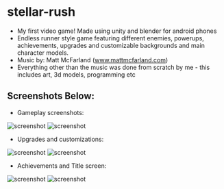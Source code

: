 # stellar-rush
- My first video game! Made using unity and blender for android phones
- Endless runner style game featuring different enemies, powerups, achievements, upgrades and customizable backgrounds and main character models.
- Music by: Matt McFarland (www.mattmcfarland.com)
- Everything other than the music was done from scratch by me - this includes art, 3d models, programming etc

## Screenshots Below:

- Gameplay screenshots:

![screenshot](https://i.imgur.com/girF4vV.jpg)
![screenshot](https://i.imgur.com/1PkSX6l.jpg)

- Upgrades and customizations:

![screenshot](https://i.imgur.com/kOfvi0y.jpg)
![screenshot](https://i.imgur.com/2fUtEz9.jpg)

- Achievements and Title screen:

![screenshot](https://i.imgur.com/d5Rm9Ov.jpg)
![screenshot](https://i.imgur.com/q05P2n5.jpg)
